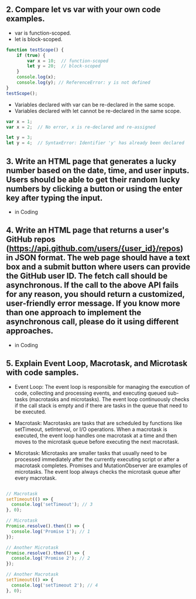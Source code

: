 ## 2.  Compare  let vs  var with your own code examples.
* var is function-scoped.
* let is block-scoped.
``` javaScript
function testScope() {
    if (true) {
        var x = 10;  // function-scoped
        let y = 20;  // block-scoped
    }
    console.log(x); 
    console.log(y); // ReferenceError: y is not defined
}
testScope();
```

* Variables declared with var can be re-declared in the same scope.
* Variables declared with let cannot be re-declared in the same scope.
``` javaScript
var x = 1;
var x = 2;  // No error, x is re-declared and re-assigned

let y = 3;
let y = 4;  // SyntaxError: Identifier 'y' has already been declared
```

## 3.  Write an HTML page that generates a lucky number based on the date, time, and user inputs. Users should be able to get their random lucky numbers by clicking a button or using the enter key after typing the input.
* in Coding

## 4.  Write an HTML page that returns a user's GitHub repos (https://api.github.com/users/{user_id}/repos) in JSON format. The web page should have a text box and a submit button where users can provide the GitHub user ID. The fetch call should be asynchronous. If the call to the above API fails for any reason, you should return a customized, user-friendly error message. If you know more than one approach to implement the asynchronous call, please do it using different approaches.
* in Coding

## 5.  Explain Event Loop, Macrotask, and Microtask with code samples.
 
* Event Loop: The event loop is responsible for managing the execution of code, collecting and processing events, and executing queued sub-tasks (macrotasks and microtasks). The event loop continuously checks if the call stack is empty and if there are tasks in the queue that need to be executed.

* Macrotask: Macrotasks are tasks that are scheduled by functions like setTimeout, setInterval, or I/O operations. When a macrotask is executed, the event loop handles one macrotask at a time and then moves to the microtask queue before executing the next macrotask.

* Microtask: Microtasks are smaller tasks that usually need to be processed immediately after the currently executing script or after a macrotask completes. Promises and MutationObserver are examples of microtasks. The event loop always checks the microtask queue after every macrotask.
``` javaScript

// Macrotask
setTimeout(() => {
  console.log('setTimeout'); // 3
}, 0);

// Microtask
Promise.resolve().then(() => {
  console.log('Promise 1'); // 1
});

// Another Microtask
Promise.resolve().then(() => {
  console.log('Promise 2'); // 2
});

// Another Macrotask
setTimeout(() => {
  console.log('setTimeout 2'); // 4
}, 0);


```
